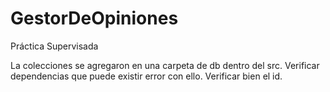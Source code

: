 # GestorDeOpiniones
Práctica Supervisada

La colecciones se agregaron en una carpeta de db dentro del src.
Verificar dependencias que puede existir error con ello.
Verificar bien el id. 
